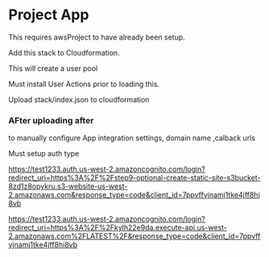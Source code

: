 # Project App

This requires awsProject to have already been setup.

Add this stack to Cloudformation.

This will create a user pool 

Must install User Actions prior to loading this.

Upload stack/index.json to cloudformation

### AFter uploading after
to manually configure App integration settings, domain name ,calback urls

Must setup auth type


https://test1233.auth.us-west-2.amazoncognito.com/login?redirect_uri=https%3A%2F%2Fstep9-optional-create-static-site-s3bucket-8zd1z8opykru.s3-website-us-west-2.amazonaws.com&response_type=code&client_id=7ppvffvjnamj1tke4jff8hi8vb



https://test1233.auth.us-west-2.amazoncognito.com/login?redirect_uri=https%3A%2F%2Fkylh22e9da.execute-api.us-west-2.amazonaws.com%2FLATEST%2F&response_type=code&client_id=7ppvffvjnamj1tke4jff8hi8vb